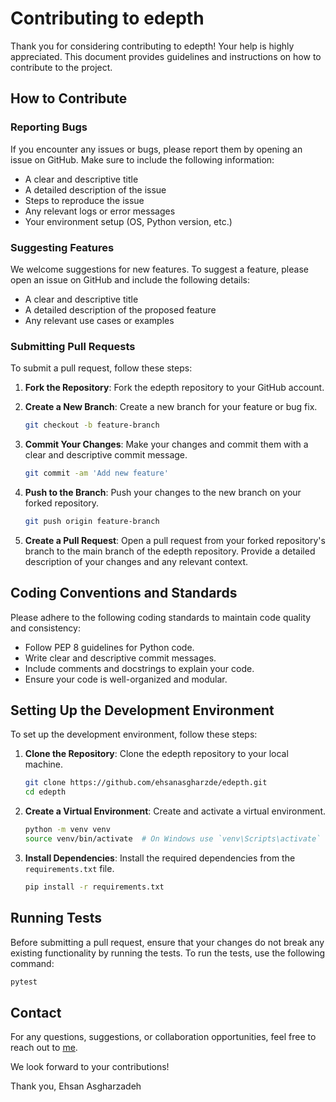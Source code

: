 # Contributing to edepth

Thank you for considering contributing to edepth! Your help is highly appreciated. This document provides guidelines and instructions on how to contribute to the project.

## How to Contribute

### Reporting Bugs

If you encounter any issues or bugs, please report them by opening an issue on GitHub. Make sure to include the following information:

- A clear and descriptive title
- A detailed description of the issue
- Steps to reproduce the issue
- Any relevant logs or error messages
- Your environment setup (OS, Python version, etc.)

### Suggesting Features

We welcome suggestions for new features. To suggest a feature, please open an issue on GitHub and include the following details:

- A clear and descriptive title
- A detailed description of the proposed feature
- Any relevant use cases or examples

### Submitting Pull Requests

To submit a pull request, follow these steps:

1. **Fork the Repository**: Fork the edepth repository to your GitHub account.

2. **Create a New Branch**: Create a new branch for your feature or bug fix.
    ```bash
    git checkout -b feature-branch
    ```

3. **Commit Your Changes**: Make your changes and commit them with a clear and descriptive commit message.
    ```bash
    git commit -am 'Add new feature'
    ```

4. **Push to the Branch**: Push your changes to the new branch on your forked repository.
    ```bash
    git push origin feature-branch
    ```

5. **Create a Pull Request**: Open a pull request from your forked repository's branch to the main branch of the edepth repository. Provide a detailed description of your changes and any relevant context.

## Coding Conventions and Standards

Please adhere to the following coding standards to maintain code quality and consistency:

- Follow PEP 8 guidelines for Python code.
- Write clear and descriptive commit messages.
- Include comments and docstrings to explain your code.
- Ensure your code is well-organized and modular.

## Setting Up the Development Environment

To set up the development environment, follow these steps:

1. **Clone the Repository**: Clone the edepth repository to your local machine.
    ```bash
    git clone https://github.com/ehsanasgharzde/edepth.git
    cd edepth
    ```

2. **Create a Virtual Environment**: Create and activate a virtual environment.
    ```bash
    python -m venv venv
    source venv/bin/activate  # On Windows use `venv\Scripts\activate`
    ```

3. **Install Dependencies**: Install the required dependencies from the `requirements.txt` file.
    ```bash
    pip install -r requirements.txt
    ```

## Running Tests

Before submitting a pull request, ensure that your changes do not break any existing functionality by running the tests. To run the tests, use the following command:

```bash
pytest
```

## Contact

For any questions, suggestions, or collaboration opportunities, feel free to reach out to [me](mailto:ehsanasgharzadeh.asg@gmail.com).

We look forward to your contributions!

Thank you,
Ehsan Asgharzadeh

